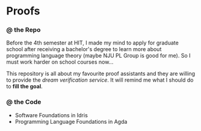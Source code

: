 # Proofs

### @ the Repo

Before the 4th semester at HIT, I made my mind to apply for graduate school after receiving a bachelor's degree to learn more about programming language theory (maybe NJU PL Group is good for me). So I must work harder on school courses now... 

This repository is all about my favourite proof assistants and they are willing to provide the *dream verification service*. It will remind me what I should do to **fill the goal**.

### @ the Code

- Software Foundations in Idris
- Programming Language Foundations in Agda
